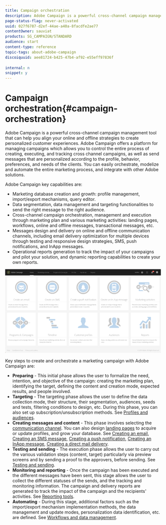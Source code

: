 ```yaml
---
title: Campaign orchestration
description: Adobe Campaign is a powerful cross-channel campaign management tool that can help you align your online and offline strategies to create personalized customer experiences.
page-status-flag: never-activated
uuid: 027f6787-d2ef-44ae-a40a-8facdfe2ae77
contentOwner: sauviat
products: SG_CAMPAIGN/STANDARD
audience: start
content-type: reference
topic-tags: about-adobe-campaign
discoiquuid: aee81724-b425-47b4-af92-e55eff97836f

internal: n
snippet: y
---
```


# Campaign orchestration{#campaign-orchestration}

Adobe Campaign is a powerful cross-channel campaign management tool that can help you align your online and offline strategies to create personalized customer experiences. Adobe Campaign offers a platform for managing campaigns which allows you to control the entire process of creating, executing, and tracking cross channel campaigns, as well as send messages that are personalized according to the profile, behavior, preferences, and needs of the clients. You can easily orchestrate, modelize and automate the entire marketing process, and integrate with other Adobe solutions.

Adobe Campaign key capabilities are:

* Marketing database creation and growth: profile management, import/export mechanisms, query editor.
* Data segmentation, data management and targeting functionalities to send the right message to the right audience.
* Cross-channel campaign orchestration, management and execution through marketing plan and various marketing activities: landing pages, workflows, online and offline messages, transactional messages, etc.
* Messages design and delivery on online and offline communication channels, including email delivery optimization for multiple devices through testing and responsive design strategies, SMS, push notifications, and InApp messages. 
* Operational reports generation to track the impact of your campaigns and pilot your solution, and dynamic reporting capabilities to create your own reports.

![](assets/overview_home_page.png)

Key steps to create and orchestrate a marketing campaign with Adobe Campaign are:

* **Preparing** - This initial phase allows the user to formalize the need, intention, and objective of the campaign: creating the marketing plan, identifying the target, defining the content and creation mode, expected results, and people involved.
* **Targeting** - The targeting phase allows the user to define the data collection mode, their structure, their segmentation, audiences, seeds and tests, filtering conditions to design, etc. During this phase, you can also set up subscription/unsubscription methods. See [Profiles and audiences](../../audiences/using/about-profiles.md).
* **Creating messages and content** - This phase involves selecting the [communication channel](../../channels/using/discovering-communication-channels.md). You can also design [landing pages](../../channels/using/getting-started-with-landing-pages.md) to acquire or update profiles, and grow your database. See [Creating an email](../../channels/using/creating-an-email.md), [Creating an SMS message](../../channels/using/creating-an-sms-message.md), [Creating a push notification](../../channels/using/preparing-and-sending-a-push-notification.md), [Creating an InApp message](../../channels/using/about-in-app-messaging.md), [Creating a direct mail delivery](../../channels/using/creating-the-direct-mail.md).
* **Testing and sending** - The execution phase allows the user to carry out the various validation steps (content, target) particularly via preview screens and by sending a proof to the approvers, before sending. See [Testing and sending](../../sending/using/about-sending-messages-with-campaign.md).
* **Monitoring and reporting** - Once the campaign has been executed and the different messages have been sent, this stage allows the user to collect the different statuses of the sends, and the tracking and monitoring information. The campaign and delivery reports are generated to track the impact of the campaign and the recipients' activities. See [Reporting tools](../../reporting/using/about-dynamic-reports.md).
* **Automating** - During this stage, additional factors such as the import/export mechanism implementation methods, the data management and update modes, personalization data identification, etc. are defined. See [Workflows and data management](../../automating/using/workflow-data-and-processes.md).

